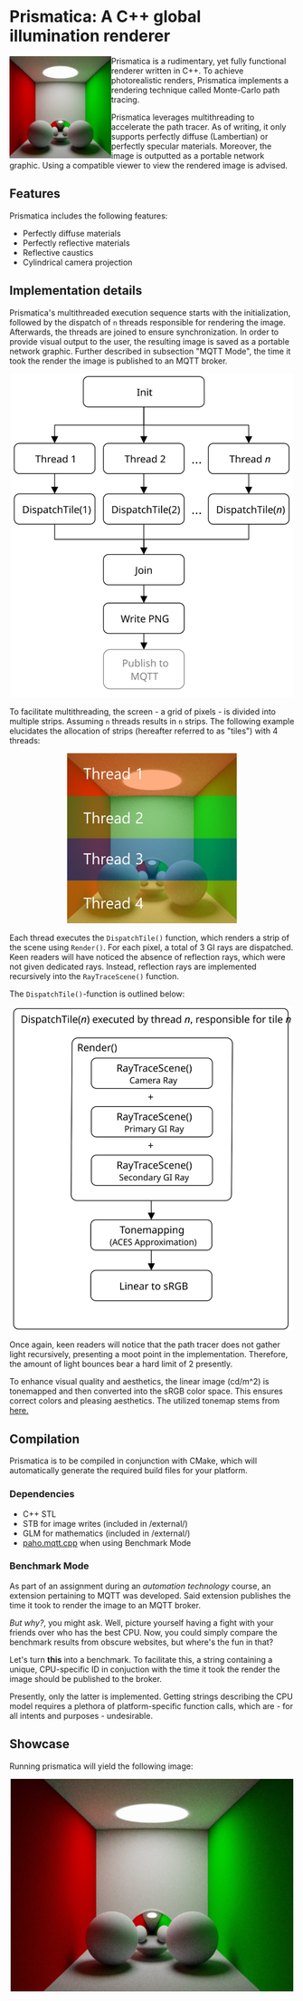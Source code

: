 # Prismatica: A C++ global illumination renderer

<img align="left" style="width:180px" src="https://github.com/uvraj/Prismatica/blob/main/resources/test_smaller.webp?raw=true" width="400px">

Prismatica is a rudimentary, yet fully functional renderer written in C++. To achieve photorealistic renders,
Prismatica implements a rendering technique called Monte-Carlo path tracing. 

Prismatica leverages multithreading to accelerate the path tracer. As of writing, it only supports perfectly diffuse (Lambertian) or perfectly specular materials. Moreover, the image is outputted as a portable network graphic. Using a compatible viewer to view the rendered image is advised.

## Features
Prismatica includes the following features:
- Perfectly diffuse materials
- Perfectly reflective materials
- Reflective caustics
- Cylindrical camera projection

## Implementation details

Prismatica's multithreaded execution sequence starts with the initialization, followed by the dispatch
of ```n``` threads responsible for rendering the image. Afterwards, the threads are joined to ensure synchronization. In order to provide visual output to the user, the resulting image is saved as a portable network graphic. Further described in subsection "MQTT Mode", the time it took the render the image is published to an MQTT broker.

<p align="center">
  <img src="https://github.com/uvraj/Prismatica/blob/main/resources/Prismatica_Overview.svg?raw=true" width = "500px"/>
</p>

To facilitate multithreading, the screen - a grid of pixels - is divided into multiple strips. Assuming ```n``` threads results in ```n``` strips. The following example elucidates the allocation of strips (hereafter referred to as "tiles") with 4 threads:

<p align="center">
  <img src="https://github.com/uvraj/Prismatica/blob/main/resources/stripes.jpg?raw=true" width = "300px"/>
</p>

Each thread executes the ```DispatchTile()``` function, which renders a strip of the scene using ```Render()```.
For each pixel, a total of 3 GI rays are dispatched. Keen readers will have noticed the absence of reflection rays, which were not given dedicated rays.
Instead, reflection rays are implemented recursively into the ```RayTraceScene()``` function.

The ```DispatchTile()```-function is outlined below:

<p align="center">
  <img src="https://github.com/uvraj/Prismatica/blob/main/resources/DispatchTile.svg?raw=true" width = "500px"/>
</p>

Once again, keen readers will notice that the path tracer does not gather light recursively, presenting
a moot point in the implementation. Therefore, the amount of light bounces bear a hard limit of 2 presently.

To enhance visual quality and aesthetics, the linear image (cd/m^2) is tonemapped and then converted into the sRGB color space. This ensures correct colors and pleasing aesthetics.  The utilized tonemap stems from [here.](https://knarkowicz.wordpress.com/2016/01/06/aces-filmic-tone-mapping-curve/)

## Compilation

Prismatica is to be compiled in conjunction with CMake, which will automatically generate 
the required build files for your platform.

### Dependencies
- C++ STL
- STB for image writes (included in /external/)
- GLM for mathematics (included in /external/)
- [paho.mqtt.cpp](https://github.com/eclipse/paho.mqtt.cpp) when using Benchmark Mode

### Benchmark Mode

As part of an assignment during an _automation technology_ course, an extension pertaining to MQTT was developed.
Said extension publishes the time it took to render the image to an MQTT broker.

_But why?_, you might ask. Well, picture yourself having a fight with your friends over who has the best CPU. Now, you could simply compare the benchmark results from obscure websites, but where's the fun in that?

Let's turn **this** into a benchmark. To facilitate this, a string containing a unique, CPU-specific ID in conjuction with the time it took the render the image should be published to the broker.

Presently, only the latter is implemented. Getting strings describing the CPU model requires a plethora of platform-specific function calls, which are - for all intents and purposes - undesirable.

## Showcase

Running prismatica will yield the following image:

<p align="center">
  <img src="https://github.com/uvraj/Prismatica/blob/main/resources/test.webp?raw=true" width = "500px"/>
</p>